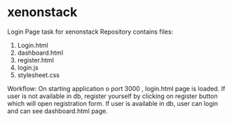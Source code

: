 # xenonstack
Login Page task for xenonstack
Repository contains files:
1. Login.html
2. dashboard.html
3. register.html
4. login.js
5. stylesheet.css

Workflow:
On starting application o port 3000 , login.html page is loaded.
If user is not available in db, register yourself by clicking on register button which will open registration form.
If user is available in db, user can login and can see dashboard.html page.
